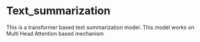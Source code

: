 # Text_summarization
This is a transformer based text summarization model. This model works on Multi Head Attention based mechanism 
